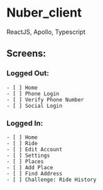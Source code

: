 # Nuber_client

ReactJS, Apollo, Typescript

## Screens:

### Logged Out:

    - [ ] Home
    - [ ] Phone Login
    - [ ] Verify Phone Number
    - [ ] Social Login

### Logged In:

    - [ ] Home
    - [ ] Ride
    - [ ] Edit Account
    - [ ] Settings
    - [ ] Places 
    - [ ] Add Place
    - [ ] Find Address
    - [ ] Challenge: Ride History

